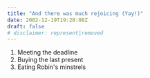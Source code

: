 ```yaml
---
title: "And there was much rejoicing (Yay!)"
date: 2002-12-19T19:28:08Z
draft: false
# disclaimer: represent|removed
---
```


1. Meeting the deadline
2. Buying the last present
3. Eating Robin's minstrels
